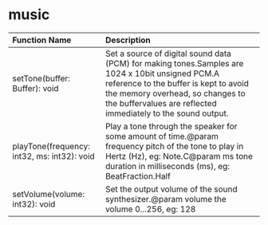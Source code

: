 # music

|Function Name| Description|
|:---|:---|
|setTone(buffer: Buffer): void |Set a source of digital sound data (PCM) for making tones.Samples are 1024 x 10bit unsigned PCM.A reference to the buffer is kept to avoid the memory overhead, so changes to the buffervalues are reflected immediately to the sound output.|
|playTone(frequency: int32, ms: int32): void |Play a tone through the speaker for some amount of time.@param frequency pitch of the tone to play in Hertz (Hz), eg: Note.C@param ms tone duration in milliseconds (ms), eg: BeatFraction.Half|
|setVolume(volume: int32): void |Set the output volume of the sound synthesizer.@param volume the volume 0...256, eg: 128|
